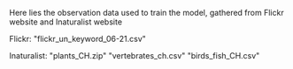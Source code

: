 Here lies the observation data used to train the model, gathered from Flickr website and Inaturalist website

Flickr: "flickr_un_keyword_06-21.csv"

Inaturalist: "plants_CH.zip"
             "vertebrates_ch.csv"
             "birds_fish_CH.csv"
